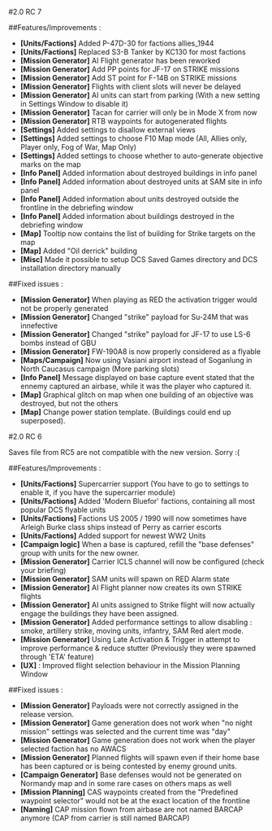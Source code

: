 #2.0 RC 7

##Features/Improvements :
* **[Units/Factions]** Added P-47D-30 for factions allies_1944
* **[Units/Factions]** Replaced S3-B Tanker by KC130 for most factions
* **[Mission Generator]** AI Flight generator has been reworked
* **[Mission Generator]** Add PP points for JF-17 on STRIKE missions
* **[Mission Generator]** Add ST point for F-14B on STRIKE missions
* **[Mission Generator]** Flights with client slots will never be delayed
* **[Mission Generator]** AI units can start from parking (With a new setting in Settings Window to disable it)
* **[Mission Generator]** Tacan for carrier will only be in Mode X from now
* **[Mission Generator]** RTB waypoints for autogenerated flights
* **[Settings]** Added settings to disallow external views
* **[Settings]** Added settings to choose F10 Map mode (All, Allies only, Player only, Fog of War, Map Only)
* **[Settings]** Added settings to choose whether to auto-generate objective marks on the map
* **[Info Panel]** Added information about destroyed buildings in info panel
* **[Info Panel]** Added information about destroyed units at SAM site in info panel
* **[Info Panel]** Added information about units destroyed outside the frontline in the debriefing window
* **[Info Panel]** Added information about buildings destroyed in the debriefing window
* **[Map]** Tooltip now contains the list of building for Strike targets on the map
* **[Map]** Added "Oil derrick" building
* **[Misc]** Made it possible to setup DCS Saved Games directory and DCS installation directory manually

##Fixed issues :
* **[Mission Generator]** When playing as RED the activation trigger would not be properly generated
* **[Mission Generator]** Changed "strike" payload for Su-24M that was innefective
* **[Mission Generator]** Changed "strike" payload for JF-17 to use LS-6 bombs instead of GBU
* **[Mission Generator]** FW-190A8 is now properly considered as a flyable
* **[Maps/Campaign]** Now using Vasiani airport instead of Soganlung in North Caucasus campaign (More parking slots)
* **[Info Panel]** Message displayed on base capture event stated that the ennemy captured an airbase, while it was the player who captured it.
* **[Map]** Graphical glitch on map when one building of an objective was destroyed, but not the others
* **[Map]** Change power station template. (Buildings could end up superposed).

#2.0 RC 6

Saves file from RC5 are not compatible with the new version. 
Sorry :(

##Features/Improvements :
* **[Units/Factions]** Supercarrier support (You have to go to settings to enable it, if you have the supercarrier module)
* **[Units/Factions]** Added 'Modern Bluefor' factions, containing all most popular DCS flyable units
* **[Units/Factions]** Factions US 2005 / 1990 will now sometimes have Arleigh Burke class ships instead of Perry as carrier escorts 
* **[Units/Factions]** Added support for newest WW2 Units
* **[Campaign logic]** When a base is captured, refill the "base defenses" group with units for the new owner.
* **[Mission Generator]** Carrier ICLS channel will now be configured (check your briefing)
* **[Mission Generator]** SAM units will spawn on RED Alarm state
* **[Mission Generator]** AI Flight planner now creates its own STRIKE flights
* **[Mission Generator]** AI units assigned to Strike flight will now actually engage the buildings they have been assigned.
* **[Mission Generator]** Added performance settings to allow disabling : smoke, artillery strike, moving units, infantry, SAM Red alert mode.
* **[Mission Generator]** Using Late Activation & Trigger in attempt to improve performance & reduce stutter (Previously they were spawned through 'ETA' feature)
* **[UX]** : Improved flight selection behaviour in the Mission Planning Window
 
##Fixed issues :
* **[Mission Generator]** Payloads were not correctly assigned in the release version. 
* **[Mission Generator]** Game generation does not work when "no night mission" settings was selected and the current time was "day"
* **[Mission Generator]** Game generation does not work when the player selected faction has no AWACS
* **[Mission Generator]** Planned flights will spawn even if their home base has been captured or is being contested by enemy ground units. 
* **[Campaign Generator]** Base defenses would not be generated on Normandy map and in some rare cases on others maps as well
* **[Mission Planning]** CAS waypoints created from the "Predefined waypoint selector" would not be at the exact location of the frontline
* **[Naming]** CAP mission flown from airbase are not named BARCAP anymore (CAP from carrier is still named BARCAP)
